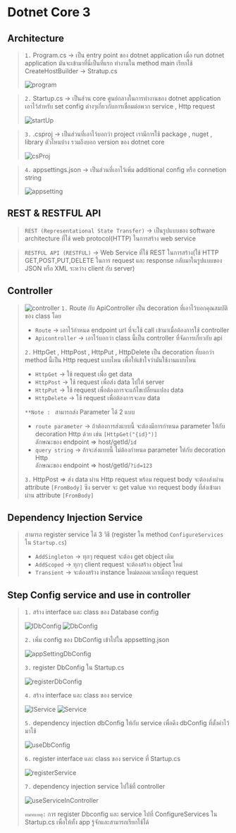 # Dotnet Core 3

## Architecture
> `1.` Program.cs -> เป็น entry point ของ dotnet application เมื่อ run dotnet application มันจะเข้ามาที่นี่เป็นที่แรก ทำงานใน method main เรียกใช้ CreateHostBuilder -> Stratup.cs
>
>![program](images/ProgramCs.PNG)

>`2.` Startup.cs -> เป็นส่วน core ศูนย์กลางในการทำงานของ dotnet application เอาไว้สำหรับ set config ต่างๆเกี่ยวกับการเชื่อมต่อพวก service , Http request
>
>![startUp](images/StartupCs.PNG)

>`3.` .csproj -> เป็นส่วนที่เอาไว้บอกว่า project เรามีการใช้ package , nuget , library ตัวไหนบ้าง รวมถึงบอก version ของ dotnet core 
>
>![csProj](images/csProj.PNG)

>`4.` appsettings.json -> เป็นส่วนที่เอาไว้เพิ่ม additional config หรือ connetion string
>
>![appsetting](images/appSetting.PNG)

## REST & RESTFUL API
> `REST (Representational State Transfer)` -> เป็นรูปแบบของ software architecture ที่ใช้ web protocol(HTTP) ในการสร้าง web service

>`RESTFUL API (RESTFUL)` -> Web Service ที่ใช้ REST ในการสร้าง(ใช้ HTTP GET,POST,PUT,DELETE ในการ request และ response กลับมาในรูปแบบของ JSON หรือ XML ระหว่าง client กับ server)

## Controller

> ![controller](images/controllerCs.PNG)
> `1.` Route กับ ApiController เป็น decoration ที่เอาไว้บอกคุณสมบัติของ class โดย
> * `Route` -> เอาไว้กำหนด endpoint url ที่จะใช้ call เข้ามาเมื่อต้องการใช้ controller
> * `Apicontroller` -> เอาไว้บอกว่า class นี้เป็น controller ที่จัดการเกี่ยวกับ api
>
> `2.` HttpGet , HttpPost , HttpPut , HttpDelete เป็น decoration ที่บอกว่า method นี้เป็น Http request แบบไหน เพื่อให้เข้าใจว่ามันใช้งานแบบไหน
> * `HttpGet` -> ใช้ request เพื่อ get data
> * `HttpPost` -> ใช้ request เพื่อส่ง data ไปให้ server
> * `HttpPut` -> ใช้ request เพื่อต้องการจะแก้ไขเปลี่ยนแปลง data
> * `HttpDelete` -> ใช้ request เพื่อต้องการจะลบ data
>
>`**Note : ` สามารถส่ง Parameter ได้ 2 แบบ
> * `route parameter` ->  ถ้าต้องการส่งแบบนี้ จะต้องมีการกำหนด parameter ให้กับ decoration Http ด้วย เช่น `[HttpGet("{id}")]` \
> ลักษณะของ endpoint => host/getId/`id`
> * `query string` -> ถ้าจะส่งแบบนี้ ไม่ต้องกำหนด parameter ให้กับ decoration Http \
> ลักษณะของ endpoint => host/getId/`?id=123`
>
> `3.` HttpPost => ส่ง data ผ่าน Http request พร้อม request body จะต้องส่งผ่าน attribute `[FromBody]` ซึง server จะ get value จาก request body ที่ส่งเข้ามาผ่าน attribute `[FromBody]`

## Dependency Injection Service
> สามารถ register service ได้ 3 วิธี (register ใน method `ConfigureServices` ใน `Startup.cs`)
> * `AddSingleton` -> ทุกๆ request จะต้อง get object เดิม
> * `AddScoped` -> ทุกๆ client request จะต้องสร้าง object ใหม่
> * `Transient` -> จะต้องสร้าง instance ใหม่ตลอดเวลาเมื่อถูก request

## Step Config service and use in controller
> `1.` สร้าง interface และ class ของ Database config
>
> ![IDbConfig](images/IDbconfig.PNG)
> ![DbConfig](images/Dbconfig.PNG)
>
> `2.` เพิ่ม config ของ DbConfig เข้าไปใน appsetting.json
>
> ![appSettingDbConfig](images/appsettingForDbConfig.PNG)
>
> `3.` register DbConfig ใน Startup.cs
>
> ![registerDbConfig](images/registerDbConfig.PNG)
>
> `4.` สร้าง interface และ class ของ service 
>
> ![IService](images/IService.PNG)
> ![Service](images/Service.PNG)
> 
> `5.` dependency injection dbConfig ให้กับ service เพื่อดึง dbConfig ที่ตั้งค่าไว้มาใช้
>
> ![useDbConfig](images/useDbConfig.PNG)
>
> `6.` register interface และ class ของ service ที่ Startup.cs
>
>![registerService](images/registerService.PNG)
>
> `7.` dependency injection service ไปใช้ที่ controller
>
> ![useServiceInController](images/useServiceInController.PNG)
>
> `หมายเหตุ:` การ register Dbconfig และ service ไปที่ ConfigureServices ใน Startup.cs เพื่อให้ทั้ง app รู้จักและสามารถเรียกใช้ได้
